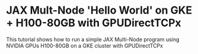 # JAX Mult-Node 'Hello World' on GKE + H100-80GB with GPUDirectTCPx 

This tutorial shows how to run a simple JAX Multi-Node program using NVIDIA GPUs H100-80GB on a GKE cluster with GPUDirectTCPx